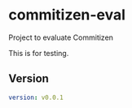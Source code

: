 # commitizen-eval
Project to evaluate Commitizen

This is for testing.

## Version

```yaml
version: v0.0.1
```